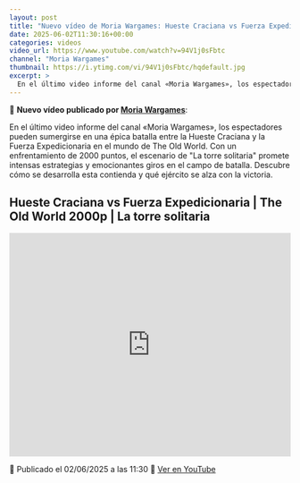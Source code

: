 ```yaml
---
layout: post
title: "Nuevo vídeo de Moria Wargames: Hueste Craciana vs Fuerza Expedicionaria | The Old World 2000p | La torre solitaria"
date: 2025-06-02T11:30:16+00:00
categories: videos
video_url: https://www.youtube.com/watch?v=94V1j0sFbtc
channel: "Moria Wargames"
thumbnail: https://i.ytimg.com/vi/94V1j0sFbtc/hqdefault.jpg
excerpt: >
  En el último video informe del canal «Moria Wargames», los espectadores pueden sumergirse en una épica batalla entre la Hueste Craciana y la Fuerza Expedicionaria en el mundo de The Old World. Con un enfrentamiento de 2000 puntos, el escenario de "La torre solitaria" promete intensas estrategias y emocionantes giros en el campo de batalla. Descubre cómo se desarrolla esta contienda y qué ejército se alza con la victoria.
---
```


🎥 **Nuevo vídeo publicado por [Moria Wargames](https://www.youtube.com/channel/UCcQsRY8wmVbBjtrnhWuL9pQ)**:

En el último video informe del canal «Moria Wargames», los espectadores pueden sumergirse en una épica batalla entre la Hueste Craciana y la Fuerza Expedicionaria en el mundo de The Old World. Con un enfrentamiento de 2000 puntos, el escenario de "La torre solitaria" promete intensas estrategias y emocionantes giros en el campo de batalla. Descubre cómo se desarrolla esta contienda y qué ejército se alza con la victoria.

## Hueste Craciana vs Fuerza Expedicionaria | The Old World 2000p | La torre solitaria

<iframe width="100%" height="400" src="https://www.youtube.com/embed/94V1j0sFbtc" frameborder="0" allowfullscreen></iframe>

📅 Publicado el 02/06/2025 a las 11:30
🔗 [Ver en YouTube](https://www.youtube.com/watch?v=94V1j0sFbtc)
